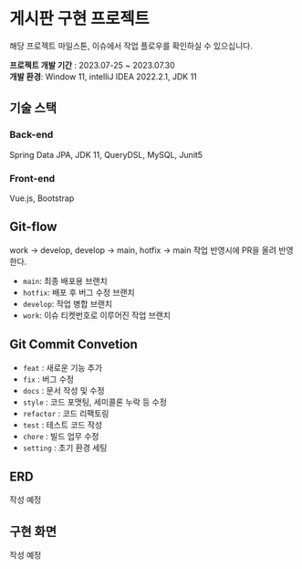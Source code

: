 # 게시판 구현 프로젝트
해당 프로젝트 마일스톤, 이슈에서 작업 플로우를 확인하실 수 있으십니다.

**프로젝트 개발 기간** : 2023.07-25 ~ 2023.07.30 <br>
**개발 환경**: Window 11, intelliJ IDEA 2022.2.1, JDK 11

## 기술 스택
### Back-end
Spring Data JPA, JDK 11, QueryDSL, MySQL, Junit5

### Front-end
Vue.js, Bootstrap

## Git-flow
work -> develop, develop -> main, hotfix -> main 작업 반영시에 PR을 올려 반영한다.

- `main`: 최종 배포용 브랜치
- `hotfix`: 배포 후 버그 수정 브랜치
- `develop`: 작업 병합 브랜치
- `work`: 이슈 티켓번호로 이루어진 작업 브랜치

## Git Commit Convetion
- `feat` : 새로운 기능 추가
- `fix` : 버그 수정
- `docs` : 문서 작성 및 수정
- `style` : 코드 포맷팅, 세미콜론 누락 등 수정
- `refactor` : 코드 리팩토링
- `test` : 테스트 코드 작성
- `chore` : 빌드 업무 수정
- `setting` : 초기 환경 세팅

## ERD
작성 예정

## 구현 화면
작성 예정
